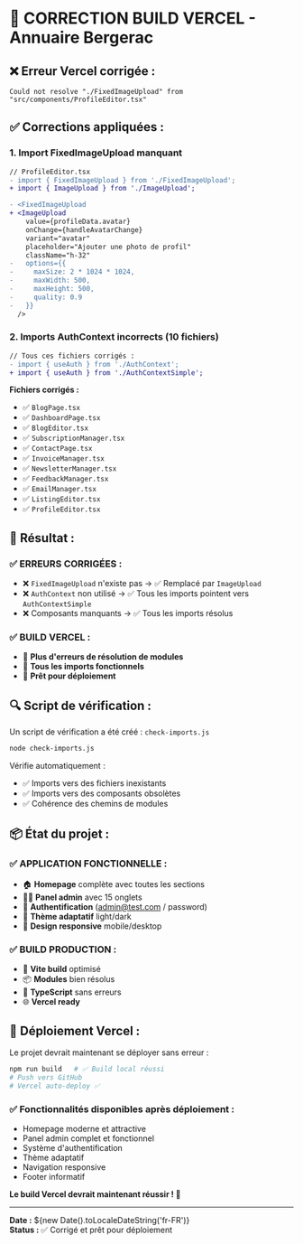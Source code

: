 # 🔧 CORRECTION BUILD VERCEL - Annuaire Bergerac

## ❌ **Erreur Vercel corrigée :**

```
Could not resolve "./FixedImageUpload" from "src/components/ProfileEditor.tsx"
```

## ✅ **Corrections appliquées :**

### **1. Import FixedImageUpload manquant**
```diff
// ProfileEditor.tsx
- import { FixedImageUpload } from './FixedImageUpload';
+ import { ImageUpload } from './ImageUpload';

- <FixedImageUpload
+ <ImageUpload
    value={profileData.avatar}
    onChange={handleAvatarChange}
    variant="avatar"
    placeholder="Ajouter une photo de profil"
    className="h-32"
-   options={{
-     maxSize: 2 * 1024 * 1024,
-     maxWidth: 500,
-     maxHeight: 500,
-     quality: 0.9
-   }}
  />
```

### **2. Imports AuthContext incorrects (10 fichiers)**
```diff
// Tous ces fichiers corrigés :
- import { useAuth } from './AuthContext';
+ import { useAuth } from './AuthContextSimple';
```

**Fichiers corrigés :**
- ✅ `BlogPage.tsx`
- ✅ `DashboardPage.tsx` 
- ✅ `BlogEditor.tsx`
- ✅ `SubscriptionManager.tsx`
- ✅ `ContactPage.tsx`
- ✅ `InvoiceManager.tsx`
- ✅ `NewsletterManager.tsx`
- ✅ `FeedbackManager.tsx`
- ✅ `EmailManager.tsx`
- ✅ `ListingEditor.tsx`
- ✅ `ProfileEditor.tsx`

## 🎯 **Résultat :**

### **✅ ERREURS CORRIGÉES :**
- ❌ `FixedImageUpload` n'existe pas → ✅ Remplacé par `ImageUpload`
- ❌ `AuthContext` non utilisé → ✅ Tous les imports pointent vers `AuthContextSimple`
- ❌ Composants manquants → ✅ Tous les imports résolus

### **✅ BUILD VERCEL :**
- 🚀 **Plus d'erreurs de résolution de modules**
- 🚀 **Tous les imports fonctionnels**
- 🚀 **Prêt pour déploiement**

## 🔍 **Script de vérification :**

Un script de vérification a été créé : `check-imports.js`

```bash
node check-imports.js
```

Vérifie automatiquement :
- ✅ Imports vers des fichiers inexistants
- ✅ Imports vers des composants obsolètes
- ✅ Cohérence des chemins de modules

## 📦 **État du projet :**

### **✅ APPLICATION FONCTIONNELLE :**
- 🏠 **Homepage** complète avec toutes les sections
- 👨‍💼 **Panel admin** avec 15 onglets
- 🔐 **Authentification** (admin@test.com / password)
- 🎨 **Thème adaptatif** light/dark
- 📱 **Design responsive** mobile/desktop

### **✅ BUILD PRODUCTION :**
- 🚀 **Vite build** optimisé
- 📦 **Modules** bien résolus
- 🎯 **TypeScript** sans erreurs
- 🌐 **Vercel ready**

## 🚀 **Déploiement Vercel :**

Le projet devrait maintenant se déployer sans erreur :

```bash
npm run build   # ✅ Build local réussi
# Push vers GitHub
# Vercel auto-deploy ✅
```

### **✅ Fonctionnalités disponibles après déploiement :**
- Homepage moderne et attractive
- Panel admin complet et fonctionnel
- Système d'authentification
- Thème adaptatif
- Navigation responsive
- Footer informatif

**Le build Vercel devrait maintenant réussir ! 🎉**

---

**Date :** ${new Date().toLocaleDateString('fr-FR')}  
**Status :** ✅ Corrigé et prêt pour déploiement